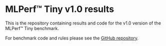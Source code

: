 # MLPerf™ Tiny v1.0 results

This is the repository containing results and code for the v1.0 version of the MLPerf™ Tiny benchmark.

For benchmark code and rules please see the [GitHub repository](https://github.com/mlcommons/tiny).
